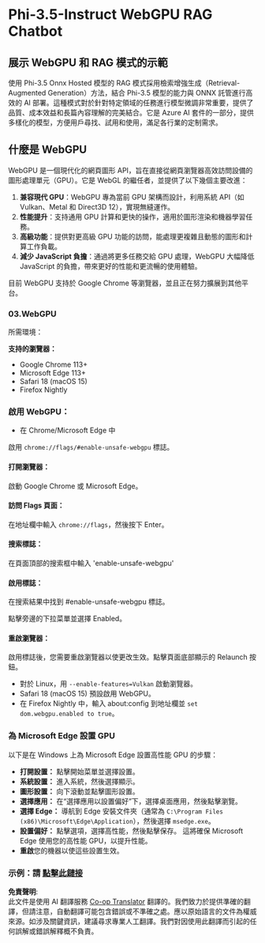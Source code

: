 <!--
CO_OP_TRANSLATOR_METADATA:
{
  "original_hash": "faa063cfc6d50047bbfdb58a90d520ad",
  "translation_date": "2025-04-04T18:25:35+00:00",
  "source_file": "md\\02.Application\\01.TextAndChat\\Phi3\\WebGPUWithPhi35Readme.md",
  "language_code": "hk"
}
-->
# Phi-3.5-Instruct WebGPU RAG Chatbot

## 展示 WebGPU 和 RAG 模式的示範

使用 Phi-3.5 Onnx Hosted 模型的 RAG 模式採用檢索增強生成（Retrieval-Augmented Generation）方法，結合 Phi-3.5 模型的能力與 ONNX 託管進行高效的 AI 部署。這種模式對於針對特定領域的任務進行模型微調非常重要，提供了品質、成本效益和長篇內容理解的完美結合。它是 Azure AI 套件的一部分，提供多樣化的模型，方便用戶尋找、試用和使用，滿足各行業的定制需求。

## 什麼是 WebGPU
WebGPU 是一個現代化的網頁圖形 API，旨在直接從網頁瀏覽器高效訪問設備的圖形處理單元（GPU）。它是 WebGL 的繼任者，並提供了以下幾個主要改進：

1. **兼容現代 GPU**：WebGPU 專為當前 GPU 架構而設計，利用系統 API（如 Vulkan、Metal 和 Direct3D 12），實現無縫運作。
2. **性能提升**：支持通用 GPU 計算和更快的操作，適用於圖形渲染和機器學習任務。
3. **高級功能**：提供對更高級 GPU 功能的訪問，能處理更複雜且動態的圖形和計算工作負載。
4. **減少 JavaScript 負擔**：通過將更多任務交給 GPU 處理，WebGPU 大幅降低 JavaScript 的負擔，帶來更好的性能和更流暢的使用體驗。

目前 WebGPU 支持於 Google Chrome 等瀏覽器，並且正在努力擴展到其他平台。

### 03.WebGPU
所需環境：

**支持的瀏覽器：**
- Google Chrome 113+
- Microsoft Edge 113+
- Safari 18 (macOS 15)
- Firefox Nightly

### 啟用 WebGPU：

- 在 Chrome/Microsoft Edge 中

啟用 `chrome://flags/#enable-unsafe-webgpu` 標誌。

#### 打開瀏覽器：
啟動 Google Chrome 或 Microsoft Edge。

#### 訪問 Flags 頁面：
在地址欄中輸入 `chrome://flags`，然後按下 Enter。

#### 搜索標誌：
在頁面頂部的搜索框中輸入 'enable-unsafe-webgpu'

#### 啟用標誌：
在搜索結果中找到 #enable-unsafe-webgpu 標誌。

點擊旁邊的下拉菜單並選擇 Enabled。

#### 重啟瀏覽器：

啟用標誌後，您需要重啟瀏覽器以使更改生效。點擊頁面底部顯示的 Relaunch 按鈕。

- 對於 Linux，用 `--enable-features=Vulkan` 啟動瀏覽器。
- Safari 18 (macOS 15) 預設啟用 WebGPU。
- 在 Firefox Nightly 中，輸入 about:config 到地址欄並 `set dom.webgpu.enabled to true`。

### 為 Microsoft Edge 設置 GPU

以下是在 Windows 上為 Microsoft Edge 設置高性能 GPU 的步驟：

- **打開設置：** 點擊開始菜單並選擇設置。
- **系統設置：** 進入系統，然後選擇顯示。
- **圖形設置：** 向下滾動並點擊圖形設置。
- **選擇應用：** 在“選擇應用以設置偏好”下，選擇桌面應用，然後點擊瀏覽。
- **選擇 Edge：** 導航到 Edge 安裝文件夾（通常為 `C:\Program Files (x86)\Microsoft\Edge\Application`），然後選擇 `msedge.exe`。
- **設置偏好：** 點擊選項，選擇高性能，然後點擊保存。
這將確保 Microsoft Edge 使用您的高性能 GPU，以提升性能。
- **重啟**您的機器以使這些設置生效。

### 示例：請 [點擊此鏈接](https://github.com/microsoft/aitour-exploring-cutting-edge-models/tree/main/src/02.ONNXRuntime/01.WebGPUChatRAG)

**免責聲明**:  
此文件是使用 AI 翻譯服務 [Co-op Translator](https://github.com/Azure/co-op-translator) 翻譯的。我們致力於提供準確的翻譯，但請注意，自動翻譯可能包含錯誤或不準確之處。應以原始語言的文件為權威來源。如涉及關鍵資訊，建議尋求專業人工翻譯。我們對因使用此翻譯而引起的任何誤解或錯誤解釋概不負責。